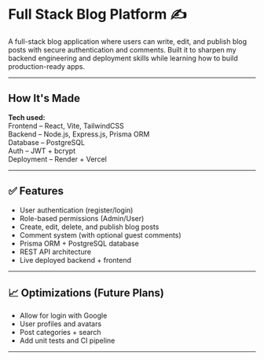 # Full Stack Blog Platform ✍️

A full-stack blog application where users can write, edit, and publish blog posts with secure authentication and comments. Built it to sharpen my backend engineering and deployment skills while learning how to build production-ready apps.


---

## How It's Made

**Tech used:**  
Frontend – React, Vite, TailwindCSS  
Backend – Node.js, Express.js, Prisma ORM  
Database – PostgreSQL  
Auth – JWT + bcrypt  
Deployment – Render + Vercel  


---

## ✅ Features
- User authentication (register/login)
- Role-based permissions (Admin/User)
- Create, edit, delete, and publish blog posts
- Comment system (with optional guest comments)
- Prisma ORM + PostgreSQL database
- REST API architecture
- Live deployed backend + frontend

---

## 📈 Optimizations (Future Plans)
- Allow for login with Google
- User profiles and avatars
- Post categories + search
- Add unit tests and CI pipeline

---

